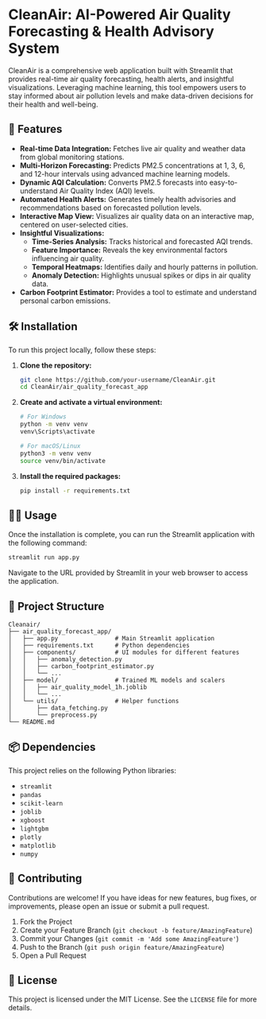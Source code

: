 # CleanAir: AI-Powered Air Quality Forecasting & Health Advisory System

CleanAir is a comprehensive web application built with Streamlit that provides real-time air quality forecasting, health alerts, and insightful visualizations. Leveraging machine learning, this tool empowers users to stay informed about air pollution levels and make data-driven decisions for their health and well-being.

## 🚀 Features

- **Real-time Data Integration:** Fetches live air quality and weather data from global monitoring stations.
- **Multi-Horizon Forecasting:** Predicts PM2.5 concentrations at 1, 3, 6, and 12-hour intervals using advanced machine learning models.
- **Dynamic AQI Calculation:** Converts PM2.5 forecasts into easy-to-understand Air Quality Index (AQI) levels.
- **Automated Health Alerts:** Generates timely health advisories and recommendations based on forecasted pollution levels.
- **Interactive Map View:** Visualizes air quality data on an interactive map, centered on user-selected cities.
- **Insightful Visualizations:**
  - **Time-Series Analysis:** Tracks historical and forecasted AQI trends.
  - **Feature Importance:** Reveals the key environmental factors influencing air quality.
  - **Temporal Heatmaps:** Identifies daily and hourly patterns in pollution.
  - **Anomaly Detection:** Highlights unusual spikes or dips in air quality data.
- **Carbon Footprint Estimator:** Provides a tool to estimate and understand personal carbon emissions.

## 🛠️ Installation

To run this project locally, follow these steps:

1. **Clone the repository:**
   ```bash
   git clone https://github.com/your-username/CleanAir.git
   cd CleanAir/air_quality_forecast_app
   ```

2. **Create and activate a virtual environment:**
   ```bash
   # For Windows
   python -m venv venv
   venv\Scripts\activate

   # For macOS/Linux
   python3 -m venv venv
   source venv/bin/activate
   ```

3. **Install the required packages:**
   ```bash
   pip install -r requirements.txt
   ```

## 🏃‍♀️ Usage

Once the installation is complete, you can run the Streamlit application with the following command:

```bash
streamlit run app.py
```

Navigate to the URL provided by Streamlit in your web browser to access the application.

## 📂 Project Structure

```
Cleanair/
├── air_quality_forecast_app/
│   ├── app.py                # Main Streamlit application
│   ├── requirements.txt      # Python dependencies
│   ├── components/           # UI modules for different features
│   │   ├── anomaly_detection.py
│   │   ├── carbon_footprint_estimator.py
│   │   └── ...
│   ├── model/                # Trained ML models and scalers
│   │   ├── air_quality_model_1h.joblib
│   │   └── ...
│   └── utils/                # Helper functions
│       ├── data_fetching.py
│       └── preprocess.py
└── README.md
```

## 📦 Dependencies

This project relies on the following Python libraries:

- `streamlit`
- `pandas`
- `scikit-learn`
- `joblib`
- `xgboost`
- `lightgbm`
- `plotly`
- `matplotlib`
- `numpy`

## 🤝 Contributing

Contributions are welcome! If you have ideas for new features, bug fixes, or improvements, please open an issue or submit a pull request.

1. Fork the Project
2. Create your Feature Branch (`git checkout -b feature/AmazingFeature`)
3. Commit your Changes (`git commit -m 'Add some AmazingFeature'`)
4. Push to the Branch (`git push origin feature/AmazingFeature`)
5. Open a Pull Request

## 📄 License

This project is licensed under the MIT License. See the `LICENSE` file for more details.
